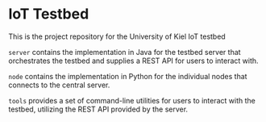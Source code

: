 # IoT Testbed

This is the project repository for the University of Kiel IoT testbed

`server` contains the implementation in Java for the testbed server that orchestrates the testbed and supplies a REST API for users to interact with.

`node` contains the implementation in Python for the individual nodes that connects to the central server.

`tools` provides a set of command-line utilities for users to interact with the testbed, utilizing the REST API provided by the server. 